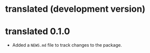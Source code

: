 # translated (development version)

# translated 0.1.0

* Added a `NEWS.md` file to track changes to the package.

